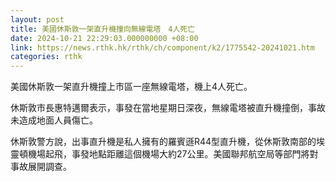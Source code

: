 ```yaml
---
layout: post
title: 美國休斯敦一架直升機撞向無線電塔　4人死亡
date: 2024-10-21 22:29:03.000000000 +08:00
link: https://news.rthk.hk/rthk/ch/component/k2/1775542-20241021.htm
categories: rthk
---
```


美國休斯敦一架直升機撞上市區一座無線電塔，機上4人死亡。

休斯敦市長惠特邁爾表示，事發在當地星期日深夜，無線電塔被直升機撞倒，事故未造成地面人員傷亡。

休斯敦警方說，出事直升機是私人擁有的羅賓遜R44型直升機，從休斯敦南部的埃靈頓機場起飛，事發地點距離這個機場大約27公里。美國聯邦航空局等部門將對事故展開調查。
